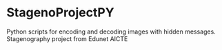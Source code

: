 # StagenoProjectPY
Python scripts for encoding and decoding images with hidden messages. Stagenography project from Edunet AICTE
